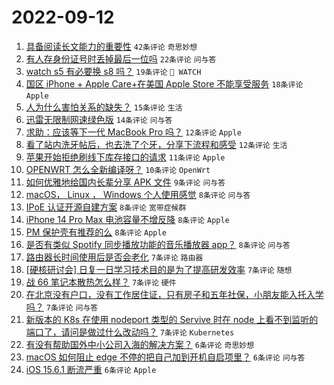 # 2022-09-12

1. [具备阅读长文能力的重要性](https://www.v2ex.com/t/879381) `42条评论` `奇思妙想`
1. [有人存身份证号时丢掉最后一位吗](https://www.v2ex.com/t/879424) `22条评论` `问与答`
1. [watch s5 有必要换 s8 吗？](https://www.v2ex.com/t/879419) `19条评论` ` WATCH`
1. [国区 iPhone + Apple Care+在美国 Apple Store 不能享受服务](https://www.v2ex.com/t/879388) `18条评论` `Apple`
1. [人为什么害怕关系的缺失？](https://www.v2ex.com/t/879407) `15条评论` `生活`
1. [迅雷无限制网速绿色版](https://www.v2ex.com/t/879422) `14条评论` `问与答`
1. [求助：应该等下一代 MacBook Pro 吗？](https://www.v2ex.com/t/879438) `12条评论` `Apple`
1. [看了站内洗牙帖后，也去洗了个牙，分享下流程和感受](https://www.v2ex.com/t/879390) `12条评论` `生活`
1. [苹果开始拒绝刷线下库存接口的请求](https://www.v2ex.com/t/879441) `11条评论` `Apple`
1. [OPENWRT 怎么全新编译呀？](https://www.v2ex.com/t/879386) `10条评论` `OpenWrt`
1. [如何优雅地给国内长辈分享 APK 文件](https://www.v2ex.com/t/879445) `9条评论` `问与答`
1. [macOS， Linux ， Windows 个人使用感觉](https://www.v2ex.com/t/879442) `8条评论` `问与答`
1. [IPoE 认证开源自建方案](https://www.v2ex.com/t/879403) `8条评论` `宽带症候群`
1. [iPhone 14 Pro Max 电池容量不增反降](https://www.v2ex.com/t/879402) `8条评论` `Apple`
1. [PM 保护壳有推荐的么](https://www.v2ex.com/t/879387) `8条评论` `Apple`
1. [是否有类似 Spotify 同步播放功能的音乐播放器 app？](https://www.v2ex.com/t/879383) `8条评论` `问与答`
1. [路由器长时间使用后是否会老化](https://www.v2ex.com/t/879439) `7条评论` `路由器`
1. [[硬核研讨会] 日复一日学习技术目的是为了提高研发效率](https://www.v2ex.com/t/879420) `7条评论` `随想`
1. [战 66 笔记本散热怎么样？](https://www.v2ex.com/t/879414) `7条评论` `硬件`
1. [在北京没有户口，没有工作居住证，只有房子和五年社保，小朋友能入托入学吗？](https://www.v2ex.com/t/879393) `7条评论` `问与答`
1. [新版本的 K8s 在使用 nodeport 类型的 Servive 时在 node 上看不到监听的端口了，请问是做过什么改动吗？](https://www.v2ex.com/t/879389) `7条评论` `Kubernetes`
1. [有没有帮助国外中小公司入海的解决方案？](https://www.v2ex.com/t/879418) `6条评论` `奇思妙想`
1. [macOS 如何阻止 edge 不停的把自己加到开机自启项里？](https://www.v2ex.com/t/879416) `6条评论` `问与答`
1. [iOS 15.6.1 断流严重](https://www.v2ex.com/t/879415) `6条评论` `Apple`
